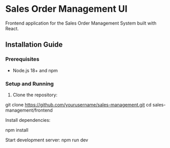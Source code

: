 # Sales Order Management UI

Frontend application for the Sales Order Management System built with React.

## Installation Guide

### Prerequisites

- Node.js 18+ and npm

### Setup and Running

1. Clone the repository:

git clone https://github.com/yourusername/sales-management.git
cd sales-management/frontend

Install dependencies:

npm install

Start development server:
npm run dev
